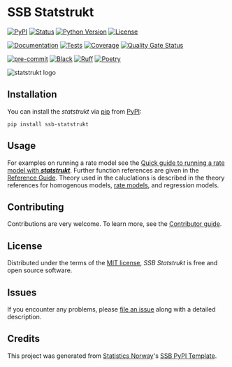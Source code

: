 # SSB Statstrukt

[![PyPI](https://img.shields.io/pypi/v/ssb-statstrukt.svg)][pypi status]
[![Status](https://img.shields.io/pypi/status/ssb-statstrukt.svg)][pypi status]
[![Python Version](https://img.shields.io/pypi/pyversions/ssb-statstrukt)][pypi status]
[![License](https://img.shields.io/pypi/l/ssb-statstrukt)][license]

[![Documentation](https://github.com/statisticsnorway/ssb-statstrukt/actions/workflows/docs.yml/badge.svg)][documentation]
[![Tests](https://github.com/statisticsnorway/ssb-statstrukt/actions/workflows/tests.yml/badge.svg)][tests]
[![Coverage](https://sonarcloud.io/api/project_badges/measure?project=statisticsnorway_ssb-statstrukt&metric=coverage)][sonarcov]
[![Quality Gate Status](https://sonarcloud.io/api/project_badges/measure?project=statisticsnorway_ssb-statstrukt&metric=alert_status)][sonarquality]

[![pre-commit](https://img.shields.io/badge/pre--commit-enabled-brightgreen?logo=pre-commit&logoColor=white)][pre-commit]
[![Black](https://img.shields.io/badge/code%20style-black-000000.svg)][black]
[![Ruff](https://img.shields.io/endpoint?url=https://raw.githubusercontent.com/astral-sh/ruff/main/assets/badge/v2.json)](https://github.com/astral-sh/ruff)
[![Poetry](https://img.shields.io/endpoint?url=https://python-poetry.org/badge/v0.json)][poetry]

[pypi status]: https://pypi.org/project/ssb-statstrukt/
[documentation]: https://statisticsnorway.github.io/ssb-statstrukt
[tests]: https://github.com/statisticsnorway/ssb-statstrukt/actions?workflow=Tests

[sonarcov]: https://sonarcloud.io/summary/overall?id=statisticsnorway_ssb-statstrukt
[sonarquality]: https://sonarcloud.io/summary/overall?id=statisticsnorway_ssb-statstrukt
[pre-commit]: https://github.com/pre-commit/pre-commit
[black]: https://github.com/psf/black
[poetry]: https://python-poetry.org/

![statstrukt logo](https://github.com/statisticsnorway/ssb-statstrukt/blob/main/docs/images/statstrukt.png)

## Installation

You can install the _statstrukt_ via [pip] from [PyPI]:

```console
pip install ssb-statstrukt
```

## Usage

For examples on running a rate model see the [Quick guide to running a rate model with **_statstrukt_**](https://github.com/statisticsnorway/ssb-statstrukt/blob/main/docs/guide_rate.md). Further function references are given in the [Reference Guide](https://github.com/statisticsnorway/ssb-statstukrt/docs/reference.md). Theory used in the caluclations is described in the theory references for homogenous models, [rate models](https://github.com/statisticsnorway/ssb-statstrukt/blob/main/docs/theory_rate.md), and regression models.

## Contributing

Contributions are very welcome.
To learn more, see the [Contributor guide](https://github.com/statisticsnorway/ssb-statstrukt/blob/main/docs/contributing.md).

## License

Distributed under the terms of the [MIT license](https://github.com/statisticsnorway/ssb-statstrukt/blob/main/license),
_SSB Statstrukt_ is free and open source software.

## Issues

If you encounter any problems,
please [file an issue] along with a detailed description.

## Credits

This project was generated from [Statistics Norway]'s [SSB PyPI Template].

[statistics norway]: https://www.ssb.no/en
[pypi]: https://pypi.org/
[ssb pypi template]: https://github.com/statisticsnorway/ssb-pypitemplate
[file an issue]: https://github.com/statisticsnorway/ssb-statstrukt/issues
[pip]: https://pip.pypa.io/

<!-- github-only -->

[license]: https://github.com/statisticsnorway/ssb-statstrukt/blob/main/LICENSE
[Contributor guide]: https://github.com/statisticsnorway/ssb-statstrukt/blob/main/docs/CONTRIBUTING.md
[reference guide]: https://statisticsnorway.github.io/ssb-statstrukt/reference.html
